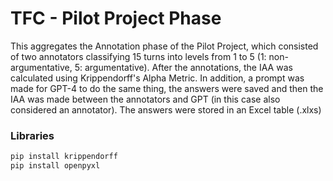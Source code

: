 # TFC - Pilot Project Phase

This aggregates the Annotation phase of the Pilot Project, which consisted of two annotators classifying 15 turns into levels from 1 to 5 (1: non-argumentative, 5: argumentative). After the annotations, the IAA was calculated using Krippendorff's Alpha Metric.
In addition, a prompt was made for GPT-4 to do the same thing, the answers were saved and then the IAA was made between the annotators and GPT (in this case also considered an annotator).
The answers were stored in an Excel table (.xlxs)

### Libraries
```python
pip install krippendorff
pip install openpyxl
```
